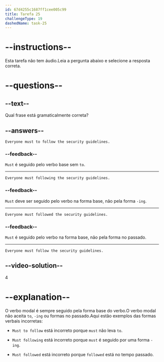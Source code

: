 ```yaml
---
id: 67d4255c1687ff1cee005c99
title: Tarefa 25
challengeType: 19
dashedName: task-25
---
```


# --instructions--

Esta tarefa não tem áudio.Leia a pergunta abaixo e selecione a resposta correta.

# --questions--

## --text--

Qual frase está gramaticalmente correta?

## --answers--

`Everyone must to follow the security guidelines.`

### --feedback--

`Must` é seguido pelo verbo base sem `to`.

---

`Everyone must following the security guidelines.`

### --feedback--

`Must` deve ser seguido pelo verbo na forma base, não pela forma `-ing`.

---

`Everyone must followed the security guidelines.`

### --feedback--

`Must` é seguido pelo verbo na forma base, não pela forma no passado.

---

`Everyone must follow the security guidelines.`

## --video-solution--

4

# --explanation--

O verbo modal é sempre seguido pela forma base do verbo.O verbo modal não aceita `to`, `-ing` ou formas no passado.Aqui estão exemplos das formas verbais incorretas: 

- `Must to follow` está incorreto porque `must` não leva `to`.

- `Must following` está incorreto porque `must` é seguido por uma forma `-ing`.

- `Must followed` está incorreto porque `followed` está no tempo passado. 
